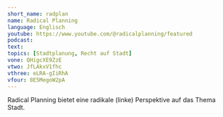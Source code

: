 ```yaml
---
short_name: radplan
name: Radical Planning
language: Englisch
youtube: https://www.youtube.com/@radicalplanning/featured
podcast:
text:
topics: [Stadtplanung, Recht auf Stadt]
vone: QHigcXE9ZzE
vtwo: JfLAkxV1fhc
vthree: eLRA-gIiRhA
vfour: 8E5MegoW2pA
---
```

Radical Planning bietet eine radikale (linke) Perspektive auf das Thema Stadt.
